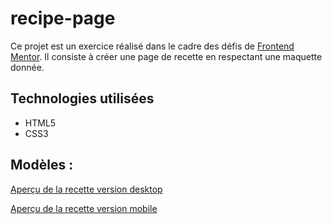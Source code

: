 # recipe-page

Ce projet est un exercice réalisé dans le cadre des défis de [Frontend Mentor](https://www.frontendmentor.io/). 
Il consiste à créer une page de recette en respectant une maquette donnée.

## Technologies utilisées

- HTML5
- CSS3

## Modèles :

[Aperçu de la recette version desktop](https://github.com/jlepan/recipe-page/blob/main/design/desktop-design.jpg)

[Aperçu de la recette version mobile](https://github.com/jlepan/recipe-page/blob/main/design/mobile-design.jpg)
